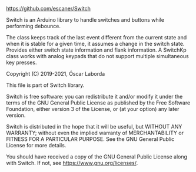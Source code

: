 https://github.com/escaner/Switch

 Switch is an Arduino library to handle switches and buttons while performing
debounce.

 The class keeps track of the last event different from the current state and
when it is stable for a given time, it assumes a change in the switch state.
 Provides either switch state information and flank information.
 A SwitchKp class works with analog keypads that do not support multiple
simultaneous key presses.


Copyright (C) 2019-2021, Óscar Laborda

This file is part of Switch library.

Switch is free software: you can redistribute it and/or modify
it under the terms of the GNU General Public License as published by
the Free Software Foundation, either version 3 of the License, or
(at your option) any later version.

Switch is distributed in the hope that it will be useful,
but WITHOUT ANY WARRANTY; without even the implied warranty of
MERCHANTABILITY or FITNESS FOR A PARTICULAR PURPOSE.  See the
GNU General Public License for more details.

You should have received a copy of the GNU General Public License
along with Switch.  If not, see <https://www.gnu.org/licenses/>.
